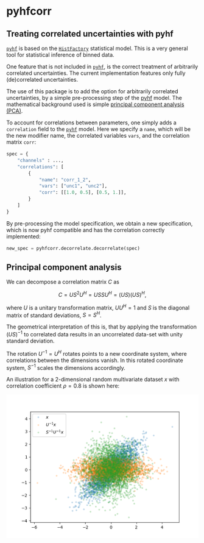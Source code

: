 # pyhfcorr 
## Treating correlated uncertainties with pyhf

[`pyhf`](https://pyhf.readthedocs.io) is based on the [`HistFactory`](https://cds.cern.ch/record/1456844/files/CERN-OPEN-2012-016.pdf) statistical model. This is a very general tool for statistical inference of binned data.

One feature that is not included in [`pyhf`](https://pyhf.readthedocs.io), is the correct treatment of arbitrarily correlated uncertainties. The current implementation features only fully (de)correlated uncertainties. 

The use of this package is to add the option for arbitrarily correlated uncertainties, by a simple pre-processing step of the [pyhf](https://pyhf.readthedocs.io) model. The mathematical background used is simple [principal component analysis (PCA)](https://www.cs.cmu.edu/~elaw/papers/pca.pdf).

To account for correlations between parameters, one simply adds a `correlation` field to the [`pyhf`](https://pyhf.readthedocs.io) model. Here we specify a `name`, which will be the new modifier name, the correlated variables `vars`, and the correlation matrix `corr`: 

```python
spec = {
    "channels" : ..., 
    "correlations": [
        {
            "name": "corr_1_2",
            "vars": ["unc1", "unc2"],
            "corr": [[1.0, 0.5], [0.5, 1.]],
        }
    ]
}
```

By pre-processing the model specification, we obtain a new specification, which is now pyhf compatible and has the correlation correctly implemented:

```python
new_spec = pyhfcorr.decorrelate.decorrelate(spec)
```

## Principal component analysis

We can decompose a correlation matrix $C$ as

$$ C = U S^2 U^H = USSU^H = (US)(US)^H,$$

where $U$ is a unitary transformation matrix, $UU^H=1$ and $S$ is the diagonal matrix of standard deviations, $S=S^H$.

The geometrical interpretation of this is, that by applying the transformation $(US)^{-1}$ to correlated data results in an uncorrelated data-set with unity standard deviation.

The rotation $U^{-1} = U^H$ rotates points to a new coordinate system, where correlations between the dimensions vanish. In this rotated coordinate system, $S^{-1}$ scales the dimensions accordingly.

An illustration for a 2-dimensional random multivariate dataset $x$ with correlation coefficient $\rho=0.8$ is shown here:

![pca illustration](./pca.png)
